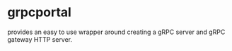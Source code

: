 # grpcportal

provides an easy to use wrapper around creating a gRPC server and gRPC gateway HTTP server.
